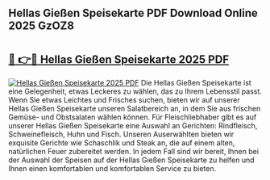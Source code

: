 ## Hellas Gießen Speisekarte PDF Download Online 2025 GzOZ8

# <h2><a href="http://gc844o.nevu.top/?p=Hellas+Gie%c3%9fen+Speisekarte">🔗 👉🔴 Hellas Gießen Speisekarte 2025 PDF</a></h2>

[![Hellas Gießen Speisekarte 2025 PDF](https://i.imgur.com/dBaPXMq.png)](http://gc844o.nevu.top/?p=Hellas+Gie%c3%9fen+Speisekarte)
Die Hellas Gießen Speisekarte ist eine Gelegenheit, etwas Leckeres zu wählen, das zu Ihrem Lebensstil passt. Wenn Sie etwas Leichtes und Frisches suchen, bieten wir auf unserer Hellas Gießen Speisekarte unseren Salatbereich an, in dem Sie aus frischen Gemüse- und Obstsalaten wählen können. Für Fleischliebhaber gibt es auf unserer Hellas Gießen Speisekarte eine Auswahl an Gerichten: Rindfleisch, Schweinefleisch, Huhn und Fisch. Unseren Auserwählten bieten wir exquisite Gerichte wie Schaschlik und Steak an, die auf einem alten, natürlichen Feuer zubereitet werden. In jedem Fall sind wir bereit, Ihnen bei der Auswahl der Speisen auf der Hellas Gießen Speisekarte zu helfen und Ihnen einen komfortablen und komfortablen Service zu bieten.
